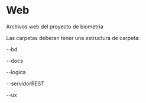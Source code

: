 # Web
Archivos web del proyecto de biometria

Las carpetas deberan tener una estructura de
carpeta:


  --bd
  
  
  --docs
  
  
  --logica
  
  
  --servidorREST
  
  
  --ux

